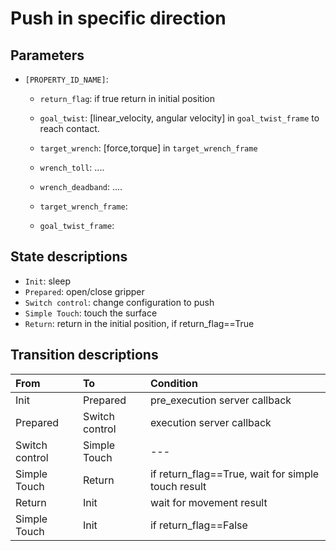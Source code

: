 # Push in specific direction

## Parameters


- `[PROPERTY_ID_NAME]`:
  - `return_flag`: if true return in initial position
  - `goal_twist`: [linear_velocity, angular velocity] in `goal_twist_frame` to reach contact.

  - `target_wrench`: [force,torque] in `target_wrench_frame`

  - `wrench_toll`: ....
  - `wrench_deadband`: ....
  - `target_wrench_frame`:
  - `goal_twist_frame`:


## State descriptions
- `Init`: sleep
- `Prepared`: open/close gripper
- `Switch control`: change configuration to push
- `Simple Touch`: touch the surface
- `Return`: return in the initial position, if return_flag==True

## Transition descriptions

From | To | Condition |
:------------ | :------------- | :------------ |
Init | Prepared | pre_execution server callback |
Prepared | Switch control | execution server callback |
Switch control | Simple Touch | --- |
Simple Touch | Return | if return_flag==True, wait for simple touch result |
Return | Init |  wait for movement result |
Simple Touch | Init | if return_flag==False |
